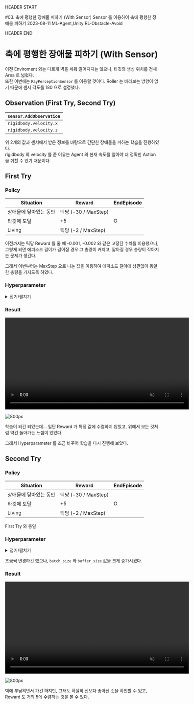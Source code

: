 HEADER START

#03. 축에 평행한 장애물 피하기 (With Sensor)
Sensor 를 이용하여 축에 평행한 장애물 피하기
2023-08-11
ML-Agent,Unity
RL-Obstacle-Avoid

HEADER END

# 축에 평행한 장애물 피하기 (With Sensor)

이전 Enviroment 와는 다르게 벽을 세워 떨어지지는 않으나, 타깃의 생성 위치를 전체 Area 로 넓혔다.  
또한 이번에는 `RayPerceptionSensor` 를 이용할 것이다. Roller 는 바라보는 방향이 없기 때문에 센서 각도를 180 으로 설정했다.

## Observation (First Try, Second Try)

| `sensor.AddObservation` |
| ----------------------- |
| `rigidbody.velocity.x`  |
| `rigidbody.velocity.z`  |

위 2개의 값과 센서에서 받은 정보를 바탕으로 간단한 장애물을 피하는 학습을 진행하였다.  
rigidbody 의 velocity 를 준 이유는 Agent 의 현재 속도를 알아야 더 정확한 Action 을 취할 수 있기 때문이다.

## First Try

### Policy

| Situation              | Reward               | EndEpisode |
| ---------------------- | -------------------- | ---------- |
| 장애물에 닿아있는 동안 | 틱당 (-30 / MaxStep) |            |
| 타깃에 도달            | +5                   | O          |
| Living                 | 틱당 (-2 / MaxStep)  |            |

이전까지는 틱당 Reward 를 줄 때 -0.001, -0.002 와 같은 고정된 수치를 이용했으나,  
그렇게 되면 에피소드 길이가 길어질 경우 그 총량이 커지고, 짧아질 경우 총량이 작아지는 문제가 생긴다.

그래서 이번부터는 MaxStep 으로 나눈 값을 이용하여 에피소드 길이에 상관없이 동일한 총량을 가지도록 하였다.

### Hyperparameter

<details>
<summary>접기/펼치기</summary>

```
behaviors:
  RollerBall:
    trainer_type: ppo
    hyperparameters:
      batch_size: 10
      buffer_size: 100
      learning_rate: 3.0e-4
      beta: 5.0e-4
      epsilon: 0.2
      lambd: 0.99
      num_epoch: 3
      learning_rate_schedule: linear
      beta_schedule: constant
      epsilon_schedule: linear
    network_settings:
      normalize: false
      hidden_units: 128
      num_layers: 2
    reward_signals:
      extrinsic:
        gamma: 0.99
        strength: 1.0
    max_steps: 1000000
    time_horizon: 64
    summary_freq: 10000
```

</details>

### Result

<video width="600" muted controls playsinline>
  <source src="/videos/post_videos/mlagent_03/2.mp4" type="video/mp4">
</video>

![800px](/imgs/post_imgs/mlagent_03/1.png)

학습이 되긴 되었는데... 일단 Reward 가 특정 값에 수렴하지 않았고, 위에서 보는 것처럼 약간 돌아가는 느낌이 있었다.

그래서 Hyperparameter 를 조금 바꾸어 학습을 다시 진행해 보았다.

## Second Try

### Policy

| Situation              | Reward               | EndEpisode |
| ---------------------- | -------------------- | ---------- |
| 장애물에 닿아있는 동안 | 틱당 (-30 / MaxStep) |            |
| 타깃에 도달            | +5                   | O          |
| Living                 | 틱당 (-2 / MaxStep)  |            |

First Try 와 동일

### Hyperparameter

<details>
<summary>접기/펼치기</summary>

```
behaviors:
  RollerBall:
    trainer_type: ppo
    hyperparameters:
      batch_size: 512
      buffer_size: 2048
      learning_rate: 3.0e-4
      beta: 1e-3
      epsilon: 0.15
      lambd: 0.95
      num_epoch: 4
      learning_rate_schedule: linear
      beta_schedule: constant
      epsilon_schedule: linear
    network_settings:
      normalize: false
      hidden_units: 128
      num_layers: 2
    reward_signals:
      extrinsic:
        gamma: 0.99
        strength: 1.0
    max_steps: 1000000
    time_horizon: 256
    summary_freq: 10000
```

</details>

조금씩 변경하긴 했으나, `batch_size` 와 `buffer_size` 값을 크게 증가시켰다.

### Result

<video width="600" muted controls playsinline>
  <source src="/videos/post_videos/mlagent_03/4.mp4" type="video/mp4">
</video>

![800px](/imgs/post_imgs/mlagent_03/3.png)

벽에 부딪히면서 가긴 하지만, 그래도 확실히 전보다 좋아진 것을 확인할 수 있고, Reward 도 거의 5에 수렴하는 것을 볼 수 있다.
